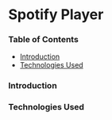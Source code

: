 # Spotify Player

### Table of Contents

- [Introduction](#introduction)
- [Technologies Used](#technologies-used)

### Introduction




### Technologies Used
